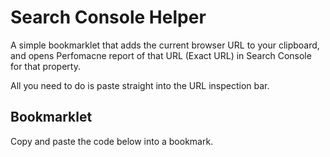 # Search Console Helper

A simple bookmarklet that adds the current browser URL to your clipboard, and opens Perfomacne report of that URL (Exact URL) in Search Console for that property.

All you need to do is paste straight into the URL inspection bar.


## Bookmarklet

Copy and paste the code below into a bookmark.
```javascriptjavascript:(function(){let mrekh=document.createElement("textarea");document.body.appendChild(mrekh),mrekh.value=window.location.href,mrekh.select(),document.execCommand("copy"),document.body.removeChild(mrekh),window.open("https://search.google.com/search-console/performance/search-analytics?resource_id="+window.location.origin+"&page=!"+window.location.href)})();
```

